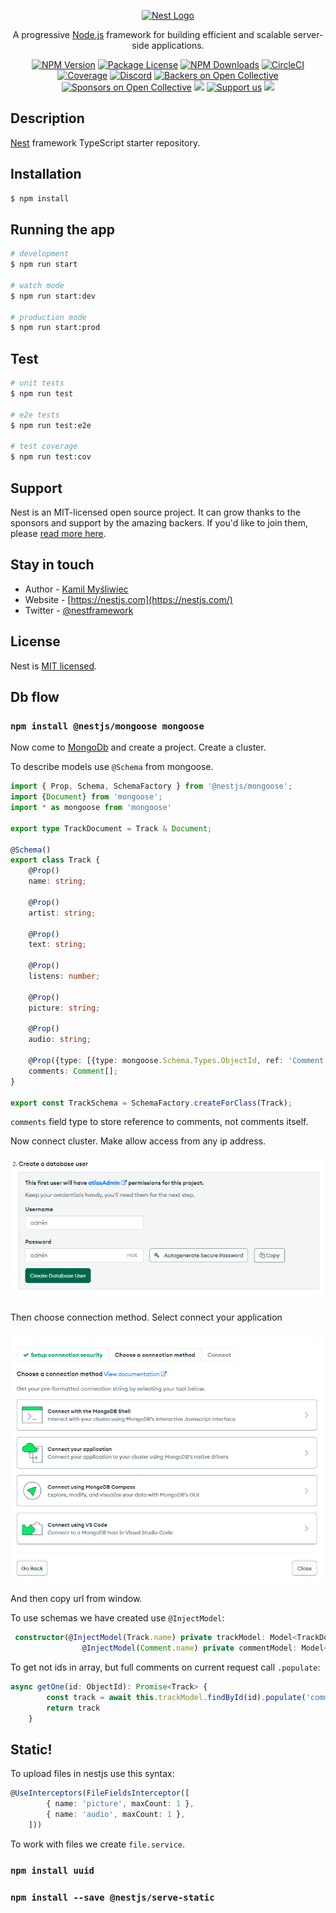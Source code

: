 <p align="center">
  <a href="http://nestjs.com/" target="blank"><img src="https://nestjs.com/img/logo-small.svg" width="200" alt="Nest Logo" /></a>
</p>

[circleci-image]: https://img.shields.io/circleci/build/github/nestjs/nest/master?token=abc123def456
[circleci-url]: https://circleci.com/gh/nestjs/nest

  <p align="center">A progressive <a href="http://nodejs.org" target="_blank">Node.js</a> framework for building efficient and scalable server-side applications.</p>
    <p align="center">
<a href="https://www.npmjs.com/~nestjscore" target="_blank"><img src="https://img.shields.io/npm/v/@nestjs/core.svg" alt="NPM Version" /></a>
<a href="https://www.npmjs.com/~nestjscore" target="_blank"><img src="https://img.shields.io/npm/l/@nestjs/core.svg" alt="Package License" /></a>
<a href="https://www.npmjs.com/~nestjscore" target="_blank"><img src="https://img.shields.io/npm/dm/@nestjs/common.svg" alt="NPM Downloads" /></a>
<a href="https://circleci.com/gh/nestjs/nest" target="_blank"><img src="https://img.shields.io/circleci/build/github/nestjs/nest/master" alt="CircleCI" /></a>
<a href="https://coveralls.io/github/nestjs/nest?branch=master" target="_blank"><img src="https://coveralls.io/repos/github/nestjs/nest/badge.svg?branch=master#9" alt="Coverage" /></a>
<a href="https://discord.gg/G7Qnnhy" target="_blank"><img src="https://img.shields.io/badge/discord-online-brightgreen.svg" alt="Discord"/></a>
<a href="https://opencollective.com/nest#backer" target="_blank"><img src="https://opencollective.com/nest/backers/badge.svg" alt="Backers on Open Collective" /></a>
<a href="https://opencollective.com/nest#sponsor" target="_blank"><img src="https://opencollective.com/nest/sponsors/badge.svg" alt="Sponsors on Open Collective" /></a>
  <a href="https://paypal.me/kamilmysliwiec" target="_blank"><img src="https://img.shields.io/badge/Donate-PayPal-ff3f59.svg"/></a>
    <a href="https://opencollective.com/nest#sponsor"  target="_blank"><img src="https://img.shields.io/badge/Support%20us-Open%20Collective-41B883.svg" alt="Support us"></a>
  <a href="https://twitter.com/nestframework" target="_blank"><img src="https://img.shields.io/twitter/follow/nestframework.svg?style=social&label=Follow"></a>
</p>
  <!--[![Backers on Open Collective](https://opencollective.com/nest/backers/badge.svg)](https://opencollective.com/nest#backer)
  [![Sponsors on Open Collective](https://opencollective.com/nest/sponsors/badge.svg)](https://opencollective.com/nest#sponsor)-->

## Description

[Nest](https://github.com/nestjs/nest) framework TypeScript starter repository.

## Installation

```bash
$ npm install
```

## Running the app

```bash
# development
$ npm run start

# watch mode
$ npm run start:dev

# production mode
$ npm run start:prod
```

## Test

```bash
# unit tests
$ npm run test

# e2e tests
$ npm run test:e2e

# test coverage
$ npm run test:cov
```

## Support

Nest is an MIT-licensed open source project. It can grow thanks to the sponsors and support by the amazing backers. If you'd like to join them, please [read more here](https://docs.nestjs.com/support).

## Stay in touch

- Author - [Kamil Myśliwiec](https://kamilmysliwiec.com)
- Website - [https://nestjs.com](https://nestjs.com/)
- Twitter - [@nestframework](https://twitter.com/nestframework)

## License

Nest is [MIT licensed](LICENSE).

## Db flow 

### `npm install @nestjs/mongoose mongoose`

Now come to [MongoDb](https://www.mongodb.com/) and create a project. Create a cluster.

To describe models use `@Schema` from mongoose.

```typescript
import { Prop, Schema, SchemaFactory } from '@nestjs/mongoose';
import {Document} from 'mongoose';
import * as mongoose from 'mongoose'

export type TrackDocument = Track & Document;

@Schema()
export class Track {
    @Prop()
    name: string;

    @Prop()
    artist: string;

    @Prop()
    text: string;

    @Prop()
    listens: number;

    @Prop()
    picture: string;

    @Prop()
    audio: string;

    @Prop({type: [{type: mongoose.Schema.Types.ObjectId, ref: 'Comment'}]})
    comments: Comment[];
}

export const TrackSchema = SchemaFactory.createForClass(Track);
```

`comments` field type to store reference to comments, not comments itself.

Now connect cluster. Make allow access from any ip address. 

![](cluster-creeation.png)

Then choose connection method. Select connect your application

![](cluster-connection.png)

And then copy url from window.

To use schemas we have created use `@InjectModel`:

```typescript
 constructor(@InjectModel(Track.name) private trackModel: Model<TrackDocument>,
                @InjectModel(Comment.name) private commentModel: Model<CommentDocument>,) {}
```

To get not ids in array, but full comments on current request call `.populate`:

```typescript
async getOne(id: ObjectId): Promise<Track> {
        const track = await this.trackModel.findById(id).populate('comments');
        return track
    }
```

## Static!

To upload files in nestjs use this syntax:

```typescript
@UseInterceptors(FileFieldsInterceptor([
        { name: 'picture', maxCount: 1 },
        { name: 'audio', maxCount: 1 },
    ]))
```

To work with files we create `file.service`.

### `npm install uuid`

### `npm install --save @nestjs/serve-static`
